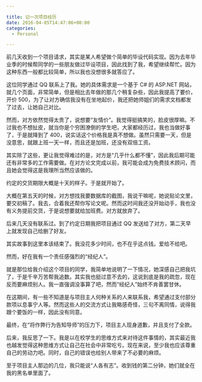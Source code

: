 ```yaml
---

title: 记一次项目经历
date: 2016-04-05T14:47:06+00:00
categories:
  - Personal

---
```




前几天收到一个项目请求，其实是某人希望做个简单的毕设代码实现。因为去年毕业季的时候帮同学的一些朋友做过毕设项目，因此找到了我，希望继续帮忙。因为这种东西一般都比较简单，所以我也没想很多就答应了。

<!-- more -->

这位同学通过 QQ 联系上了我。她的具体需求是一个基于 C# 的 ASP.NET 网站，就几个页面，非常简单，但是相比去年做的那几个稍复杂些，因此我提高了要价，开价 500，为了让对方确信我没有在坐地起价，我还把她师姐们的需求文档都发了过去，让她自己对比。

然而，对方依然觉得太贵了，说想要“友情价”。我觉得挺搞笑的，脸皮很厚嘛。不过我也不想扯皮，就当你是个穷困潦倒的学生吧，大家都经历过，我也当做好事了，于是就降到了 400，说实话这个价格我是真不想做。虽然只需要一天，但是没意思，就跟上班一天一样，而且还是加班，还没有双倍工资。

其实除了这些，更让我觉得难过的是，对方是“几乎什么都不懂”，因此我后期可能还有非常多的工作需要做。在对方论文完成以前，我可能会成为免费技术顾问，而且她会觉得这是我理所当然应该做的。

约定的交货期限大概是十天的样子。于是就开始了。

大概在第五天的时候，对方想找我要数据库的截图，我说干嘛呢，她说贴论文里，要交初稿了。我去，合着我还帮你写论文呢。然而这时间我还没开始动手，我也没有义务提前交货，于是说想要就给加班费。对方就放弃了。

后来几天没有联系过。到了约定日期我把项目通过 QQ 发送给了对方，第二天早上就发现自己给删了好友。

其实故事到这里本该结束了。我没花多少时间，也不在乎这点钱。爱给不给吧。

然而，好在我有一个责任感强烈的“经纪人”。

就是那位给我介绍这个项目的同学，我简单地说明了一下情况，她深感自己把我坑了，于是千辛万苦帮我追数。其实我也挺过意不去的，这说到底是我的疏忽，现在反而要麻烦别人。我一直强调没事算了吧，然而“经纪人”始终不肯善罢甘休。

在这期间，有一些不知道是与项目主人何种关系的人来联系我，希望通过支付部分款项以息事宁人等。然而这些人的交流方式让我略感奇怪，三句不离同情，说得我跟个要饭的一样，因此没有同意。

最终，在“将作弊行为告知导师”的压力下，项目主人现身道歉，并且支付了全款。

后来，我反思了一下。我是以在校学生的思维方式来对待这件事情的，其实最近我也越发觉得这种思维方式让自己在社会中非常吃亏。现在来说，至少我也应该尊重自己的劳动力吧。同时，自己的错误也给别人带来了不必要的麻烦。

至于项目主人那边的几位，我只能说“人各有志”。收到钱的第二分钟，她们就全在我的黑名单里面了。
